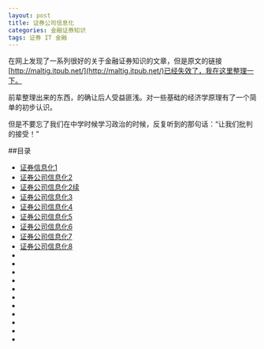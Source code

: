 ```yaml
---
layout: post
title: 证券公司信息化
categories: 金融证券知识
tags: 证券 IT 金融
---
```


在网上发现了一系列很好的关于金融证券知识的文章，但是原文的链接[http://maltig.itpub.net/](http://maltig.itpub.net/)已经失效了，我在这里整理一下。

前辈整理出来的东西，的确让后人受益匪浅。对一些基础的经济学原理有了一个简单的初步认识。

但是不要忘了我们在中学时候学习政治的时候，反复听到的那句话：“让我们批判的接受！”

##目录

* [证券信息化1](https://github.com/xumenger/xumenger.github.io/blob/master/download/20160129/01-finance.md)
* [证券公司信息化2](https://github.com/xumenger/xumenger.github.io/blob/master/download/20160129/02-finance.md)
* [证券公司信息化2续](https://github.com/xumenger/xumenger.github.io/blob/master/download/20160129/03-finance.md)
* [证券公司信息化3](https://github.com/xumenger/xumenger.github.io/blob/master/download/20160129/04-finance.md)
* [证券公司信息化4](https://github.com/xumenger/xumenger.github.io/blob/master/download/20160129/05-finance.md)
* [证券公司信息化5](https://github.com/xumenger/xumenger.github.io/blob/master/download/20160129/06-finance.md)
* [证券公司信息化6](https://github.com/xumenger/xumenger.github.io/blob/master/download/20160129/07-finance.md)
* [证券公司信息化7](https://github.com/xumenger/xumenger.github.io/blob/master/download/20160129/08-finance.md)
* [证券公司信息化8](https://github.com/xumenger/xumenger.github.io/blob/master/download/20160129/09-finance.md)
* [](https://github.com/xumenger/xumenger.github.io/blob/master/download/20160129/10-finance.md)
* [](https://github.com/xumenger/xumenger.github.io/blob/master/download/20160129/11-finance.md)
* [](https://github.com/xumenger/xumenger.github.io/blob/master/download/20160129/12-finance.md)
* [](https://github.com/xumenger/xumenger.github.io/blob/master/download/20160129/13-finance.md)
* [](https://github.com/xumenger/xumenger.github.io/blob/master/download/20160129/14-finance.md)
* [](https://github.com/xumenger/xumenger.github.io/blob/master/download/20160129/15-finance.md)
* [](https://github.com/xumenger/xumenger.github.io/blob/master/download/20160129/16-finance.md)
* [](https://github.com/xumenger/xumenger.github.io/blob/master/download/20160129/17-finance.md)
* [](https://github.com/xumenger/xumenger.github.io/blob/master/download/20160129/18-finance.md)
* [](https://github.com/xumenger/xumenger.github.io/blob/master/download/20160129/19-finance.md)
* [](https://github.com/xumenger/xumenger.github.io/blob/master/download/20160129/20-finance.md)
